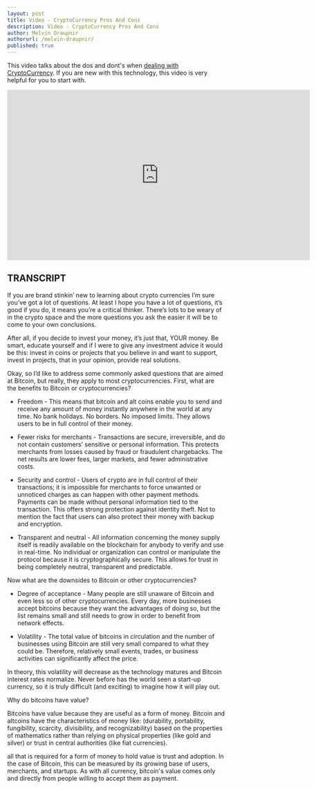 ```yaml
---
layout: post
title: Video - CryptoCurrency Pros And Cons
description: Video - CryptoCurrency Pros And Cons
author: Melvin Draupnir
authorurl: /melvin-draupnir/ 
published: true
---
```


<p>This video talks about the dos and dont's when <a href="/video-crypto-equity/">dealing with CryptoCurrency</a>. If you are new with this technology, this video is very helpful for you to start with.</p>

<center><iframe width="700" height="394" src="https://www.youtube.com/embed/3mpra_qeX0w" frameborder="0" allowfullscreen></iframe></center>

<h2>TRANSCRIPT</h2>

If you are brand stinkin’ new to learning about crypto currencies I’m sure you’ve got a lot of questions. At least I hope you have a lot of questions, it’s good if you do, it means you’re a critical thinker. There’s lots to be weary of in the crypto space and the more questions you ask the easier it will be to come to your own conclusions. 

After all, if you decide to invest your money, it’s just that, YOUR money. Be smart, educate yourself and if I were to give any investment advice it would be this: invest in coins or projects that you believe in and want to support, invest in projects, that in your opinion, provide real solutions.

Okay, so I’d like to address some commonly asked questions that are aimed at Bitcoin, but really, they apply to most cryptocurrencies. First, what are the benefits to Bitcoin or cryptocurrencies?

* Freedom - This means that bitcoin and alt coins enable you to send and receive any amount of money instantly anywhere in the world at any time. No bank holidays. No borders. No imposed limits. They allows users to be in full control of their money.

* Fewer risks for merchants - Transactions are secure, irreversible, and do not contain customers’ sensitive or personal information. This protects merchants from losses caused by fraud or fraudulent chargebacks. The net results are lower fees, larger markets, and fewer administrative costs.

* Security and control - Users of crypto are in full control of their transactions; it is impossible for merchants to force unwanted or unnoticed charges as can happen with other payment methods. Payments can be made without personal information tied to the transaction. This offers strong protection against identity theft. Not to mention the fact that users can also protect their money with backup and encryption.

* Transparent and neutral - All information concerning the money supply itself is readily available on the blockchain for anybody to verify and use in real-time. No individual or organization can control or manipulate the protocol because it is cryptographically secure. This allows for trust in being completely neutral, transparent and predictable.

Now what are the downsides to Bitcoin or other cryptocurrencies?

* Degree of acceptance - Many people are still unaware of Bitcoin and even less so of other cryptocurrencies. Every day, more businesses accept bitcoins because they want the advantages of doing so, but the list remains small and still needs to grow in order to benefit from network effects.

* Volatility - The total value of bitcoins in circulation and the number of businesses using Bitcoin are still very small compared to what they could be. Therefore, relatively small events, trades, or business activities can significantly affect the price. 

In theory, this volatility will decrease as the technology matures and Bitcoin interest rates normalize. Never before has the world seen a start-up currency, so it is truly difficult (and exciting) to imagine how it will play out.

Why do bitcoins have value?

Bitcoins have value because they are useful as a form of money. Bitcoin and altcoins have the characteristics of money like: (durability, portability, fungibility, scarcity, divisibility, and recognizability) based on the properties of mathematics rather than relying on physical properties (like gold and silver) or trust in central authorities (like fiat currencies).

all that is required for a form of money to hold value is trust and adoption. In the case of Bitcoin, this can be measured by its growing base of users, merchants, and startups. As with all currency, bitcoin's value comes only and directly from people willing to accept them as payment.

